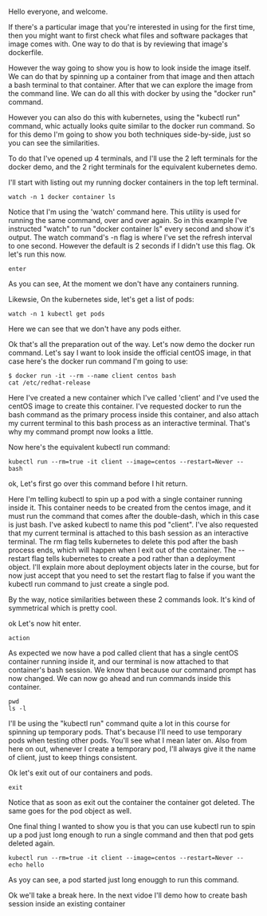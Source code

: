 Hello everyone, and welcome. 

If there's a particular image that you're interested in using for the first time, then you might want to first check what files and software packages that image comes with. One way to do that is by reviewing that image's dockerfile. 

However the way going to show you is how to look inside the image itself. We can do that by spinning up a container from that image and then attach a bash terminal to that container. After that we can explore the image from the command line. We can do all this with docker by using the "docker run" command.


However you can also do this with kubernetes, using the "kubectl run" command, whic actually looks quite similar to the docker run command. So for this demo I'm going to show you both techniques side-by-side, just so you can see the similarities. 

To do that I've opened up 4 terminals, and I'll use the 2 left terminals for the docker demo, and the 2 right terminals for the equivalent kubernetes demo. 



I'll start with listing out my running docker containers in the top left terminal. 

```
watch -n 1 docker container ls
```


Notice that I'm using the 'watch' command here. This utility is used for running the same command, over and over again. So in this example I've instructed "watch" to run "docker container ls" every second and show it's output. The watch command's -n flag is where I've set the refresh interval to one second. However the default is 2 seconds if I didn't use this flag. Ok let's run this now. 

```
enter
```

As you can see, At the moment we don't have any containers running.


Likewsie, On the kubernetes side, let's get a list of pods:

```
watch -n 1 kubectl get pods
```

Here we can see that we don't have any pods either. 

Ok that's all the preparation out of the way. Let's now demo the docker run command. Let's say I want to look inside the official centOS image, in that case here's the docker run command I'm going to use:

```
$ docker run -it --rm --name client centos bash
cat /etc/redhat-release
```

Here I've created a new container which I've called 'client' and I've used the centOS image to create this container. I've requested docker to run the bash command as the primary process inside this container, and also attach my current terminal to this bash process as an interactive terminal. That's why my command prompt now looks a little. 


Now here's the equivalent kubectl run command:

```
kubectl run --rm=true -it client --image=centos --restart=Never -- bash
```

ok, Let's first go over this command before I hit return. 

Here I'm telling kubectl to spin up a pod with a single container running inside it. This container needs to be created from the centos image, and it must run the command that comes after the double-dash, which in this case is just bash. I've asked kubectl to name this pod "client". I've also requested that my current terminal is attached to this bash session as an interactive terminal. The rm flag tells kubernetes to delete this pod after the bash process ends, which will happen when I exit out of the container. The --restart flag tells kubernetes to create a pod rather than a deployment object. I'll explain more about deployment objects later in the course, but for now just accept that you need to set the restart flag to false if you want the kubectl run command to just create a single pod. 

By the way, notice similarities between these 2 commands look. It's kind of symmetrical which is pretty cool. 


ok Let's now hit enter. 

```
action
```

As expected we now have a pod called client that has a single centOS container running inside it, and our terminal is now attached to that container's bash session. We know that because our command prompt has now changed. We can now go ahead and run commands inside this container. 

```
pwd
ls -l
```


I'll be using the "kubectl run" command quite a lot in this course for spinning up temporary pods. That's because I'll need to use temporary pods when testing other pods. You'll see what I mean later on. Also from here on out, whenever I create a temporary pod, I'll always give it the name of client, just to keep things consistent. 

Ok let's exit out of our containers and pods. 

```
exit
```

Notice that as soon as exit out the container the container got deleted. The same goes for the pod object as well.  


One final thing I wanted to show you is that you can use kubectl run to spin up a pod just long enough to run a single command and then that pod gets deleted again. 

```
kubectl run --rm=true -it client --image=centos --restart=Never -- echo hello
```

As yoy can see, a pod started just long enouggh to run this command. 

Ok we'll take a break here. In the next vidoe I'll demo how to create bash session inside an existing container 

